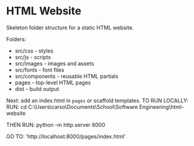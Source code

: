 # HTML Website

Skeleton folder structure for a static HTML website.

Folders:
- src/css - styles
- src/js - scripts
- src/images - images and assets
- src/fonts - font files
- src/components - reusable HTML partials
- pages - top-level HTML pages
- dist - build output

Next: add an index.html in `pages` or scaffold templates.
TO RUN LOCALLY:
RUN: cd C:\Users\carso\Documents\School\Software Engineering\html-website

THEN RUN: python -m http.server 8000

GO TO: 'http://localhost:8000/pages/index.html'